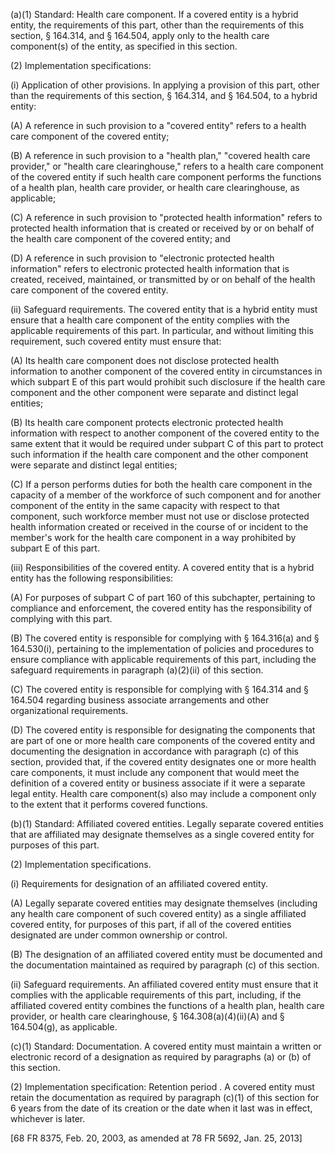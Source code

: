 (a)(1) Standard: Health care component. If a covered entity is a hybrid entity, the requirements of this part, other than the requirements of this section, § 164.314, and § 164.504, apply only to the health care component(s) of the entity, as specified in this section.

(2) Implementation specifications:

(i) Application of other provisions. In applying a provision of this part, other than the requirements of this section, § 164.314, and § 164.504, to a hybrid entity:

(A) A reference in such provision to a "covered entity" refers to a health care component of the covered entity;

(B) A reference in such provision to a "health plan," "covered health care provider," or "health care clearinghouse," refers to a health care component of the covered entity if such health care component performs the functions of a health plan, health care provider, or health care clearinghouse, as applicable;

&#40;C) A reference in such provision to "protected health information" refers to protected health information that is created or received by or on behalf of the health care component of the covered entity; and
 
(D) A reference in such provision to "electronic protected health information" refers to electronic protected health information that is created, received, maintained, or transmitted by or on behalf of the health care component of the covered entity.

(ii) Safeguard requirements. The covered entity that is a hybrid entity must ensure that a health care component of the entity complies with the applicable requirements of this part. In particular, and without limiting this requirement, such covered entity must ensure that:

(A) Its health care component does not disclose protected health information to another component of the covered entity in circumstances in which subpart E of this part would prohibit such disclosure if the health care component and the other component were separate and distinct legal entities;

(B) Its health care component protects electronic protected health information with respect to another component of the covered entity to the same extent that it would be required under subpart C of this part to protect such information if the health care component and the other component were separate and distinct legal entities;

&#40;C) If a person performs duties for both the health care component in the capacity of a member of the workforce of such component and for another component of the entity in the same capacity with respect to that component, such workforce member must not use or disclose protected health information created or received in the course of or incident to the member's work for the health care component in a way prohibited by subpart E of this part.

(iii) Responsibilities of the covered entity. A covered entity that is a hybrid entity has the following responsibilities:

(A) For purposes of subpart C of part 160 of this subchapter, pertaining to compliance and enforcement, the covered entity has the responsibility of complying with this part.

(B) The covered entity is responsible for complying with § 164.316(a) and § 164.530(i), pertaining to the implementation of policies and procedures to ensure compliance with applicable requirements of this part, including the safeguard requirements in paragraph (a)(2)(ii) of this section.

&#40;C) The covered entity is responsible for complying with § 164.314 and § 164.504 regarding business associate arrangements and other organizational requirements.

(D) The covered entity is responsible for designating the components that are part of one or more health care components of the covered entity and documenting the designation in accordance with paragraph &#40;c) of this section, provided that, if the covered entity designates one or more health care components, it must include any component that would meet the definition of a covered entity or business associate if it were a separate legal entity. Health care component(s) also may include a component only to the extent that it performs covered functions.
 
(b)(1) Standard: Affiliated covered entities. Legally separate covered entities that are affiliated may designate themselves as a single covered entity for purposes of this part.

(2) Implementation specifications.

(i) Requirements for designation of an affiliated covered entity.

(A) Legally separate covered entities may designate themselves (including any health care component of such covered entity) as a single affiliated covered entity, for purposes of this part, if all of the covered entities designated are under common ownership or control.

(B) The designation of an affiliated covered entity must be documented and the documentation maintained as required by paragraph &#40;c) of this section.

(ii) Safeguard requirements. An affiliated covered entity must ensure that it complies with the applicable requirements of this part, including, if the affiliated covered entity combines the functions of a health plan, health care provider, or health care clearinghouse, § 164.308(a)(4)(ii)(A) and § 164.504(g), as applicable.

&#40;c)(1) Standard: Documentation. A covered entity must maintain a written or electronic record of a designation as required by paragraphs (a) or (b) of this section.

(2) Implementation specification: Retention period . A covered entity must retain the documentation as required by paragraph &#40;c)(1) of this section for 6 years from the date of its creation or the date when it last was in effect, whichever is later.

[68 FR 8375, Feb. 20, 2003, as amended at 78 FR 5692, Jan. 25, 2013]
